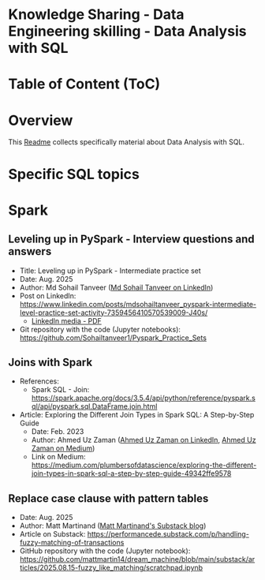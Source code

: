 Knowledge Sharing - Data Engineering skilling - Data Analysis with SQL
======================================================================

# Table of Content (ToC)


# Overview
This [Readme](https://github.com/data-engineering-helpers/data-engineering-skilling/blob/main/Data-Analysis-SQL.md)
collects specifically material about Data Analysis with SQL.

# Specific SQL topics

# Spark

## Leveling up in PySpark - Interview questions and answers
* Title: Leveling up in PySpark - Intermediate practice set
* Date: Aug. 2025
* Author: Md Sohail Tanveer
  ([Md Sohail Tanveer on LinkedIn](https://www.linkedin.com/in/mdsohailtanveer/))
* Post on LinkedIn:
  https://www.linkedin.com/posts/mdsohailtanveer_pyspark-intermediate-level-practice-set-activity-7359456410570539009-J40s/
  * [LinkedIn media - PDF](https://media.licdn.com/dms/document/media/v2/D561FAQH4Y0gi-ET_hA/feedshare-document-pdf-analyzed/B56ZiIJoFcHUAc-/0/1754630885129?e=1756339200&v=beta&t=9_e96bp9T__BZBif2AV0jYOO8VOX-9EAoOwnrZ7OQPk)
* Git repository with the code (Jupyter notebooks):
  https://github.com/Sohailtanveer1/Pyspark_Practice_Sets

## Joins with Spark
* References:
  * Spark SQL - Join:
    https://spark.apache.org/docs/3.5.4/api/python/reference/pyspark.sql/api/pyspark.sql.DataFrame.join.html
* Article: Exploring the Different Join Types in Spark SQL: A Step-by-Step Guide
  * Date: Feb. 2023
  * Author: Ahmed Uz Zaman
    ([Ahmed Uz Zaman on LinkedIn](https://www.linkedin.com/in/ahmed-uz-zaman/),
    [Ahmed Uz Zaman on Medium](https://medium.com/@uzzaman.ahmed))
  * Link on Medium:
    https://medium.com/plumbersofdatascience/exploring-the-different-join-types-in-spark-sql-a-step-by-step-guide-49342ffe9578

## Replace case clause with pattern tables
* Date: Aug. 2025
* Author: Matt Martinand
  ([Matt Martinand's Substack blog](https://substack.com/@performancede))
* Article on Substack: https://performancede.substack.com/p/handling-fuzzy-matching-of-transactions
* GitHub repository with the code (Jupyter notebook):
  https://github.com/mattmartin14/dream_machine/blob/main/substack/articles/2025.08.15-fuzzy_like_matching/scratchpad.ipynb
